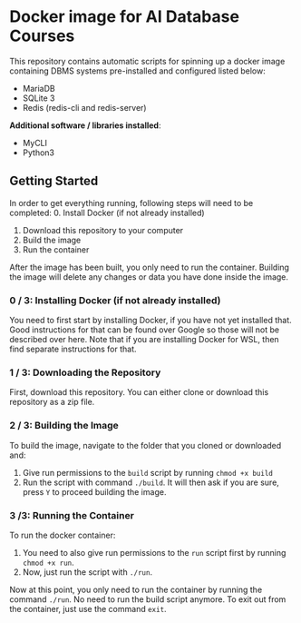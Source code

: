 # Docker image for AI Database Courses

This repository contains automatic scripts for spinning up a docker image containing DBMS systems pre-installed and configured listed below:
- MariaDB
- SQLite 3
- Redis (redis-cli and redis-server)

**Additional software / libraries installed**:
- MyCLI
- Python3

## Getting Started

In order to get everything running, following steps will need to be completed:
0. Install Docker (if not already installed)
1. Download this repository to your computer
2. Build the image
3. Run the container

After the image has been built, you only need to run the container. Building the image will delete any changes or data you have done inside the image.

### 0 / 3: Installing Docker (if not already installed)

You need to first start by installing Docker, if you have not yet installed that. Good instructions for that can be found over Google so those will not be described over here. Note that if you are installing Docker for WSL, then find separate instructions for that.

### 1 / 3: Downloading the Repository

First, download this repository. You can either clone or download this repository as a zip file.

### 2 / 3: Building the Image

To build the image, navigate to the folder that you cloned or downloaded and:

1. Give run permissions to the ``build`` script by running ``chmod +x build``
2. Run the script with command ``./build``. It will then ask if you are sure, press ``Y`` to proceed building the image.

### 3 /3: Running the Container

To run the docker container:

1. You need to also give run permissions to the ``run`` script first by running ``chmod +x run``.
2. Now, just run the script with ``./run``.

Now at this point, you only need to run the container by running the command ``./run``. No need to run the build script anymore.
To exit out from the container, just use the command ``exit``.
